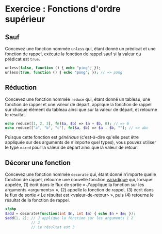 # Exercice : Fonctions d'ordre supérieur

## Sauf

Concevez une fonction nommée `unless` qui, étant donné un prédicat et
une fonction de rappel, exécute la fonction de rappel sauf si la valeur
du prédicat est `true`.

```php
unless(false, function () { echo "ping"; });
unless(true, function () { echo "pong"; }); // => pong
```

## Réduction

Concevez une fonction nommée `reduce` qui, étant donné un tableau, une
fonction de rappel et une valeur de départ, applique la fonction de
rappel sur chaque élément du tableau ainsi que sur la valeur de départ,
et retourne le résultat.

```php
echo reduce([1, 2, 3], fn($a, $b) => $a + $b, 0); // => 6
echo reduce(["a", "b", "c"], fn($a, $b) => $a . $b, ""); // => abc
```

Puisque cette fonction est *générique* (c'est-à-dire qu'elle peut être
appliquée sur des arguments de n'importe quel types), vous pouvez
utiliser le type `mixed` pour la valeur de départ ainsi que la valeur de
retour.

## Décorer une fonction

Concevez une fonction nommée `decorate` qui, étant donné n'importe
quelle fonction de rappel, retourne une nouvelle fonction [variadique][]
qui, lorsque appelée, (1) écrit dans le flux de sortie « J'applique la
fonction sur les arguments \<arguments\> », (2) appelle la fonction de
rappel, (3) écrit dans le flux de sortie « Le résultat est
\<valeur-de-retour\> », puis (4) retourne le résultat de la fonction de
rappel.

[variadique]:
	https://www.php.net/manual/fr/functions.arguments.php#functions.variable-arg-list

```php
<?php
$add = decorate(function(int $n, int $m) { echo $n + $m; });
$add(1, 2); // J'applique la fonction sur les arguments 1 2
			// 3
		    // Le résultat est 3
```